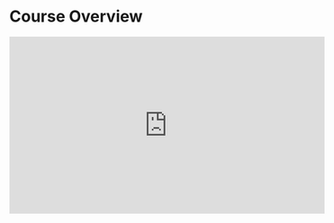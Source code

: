 # Course Overview

<iframe width="560" height="315" src="https://www.youtube.com/embed/c45K0YdmZMQ" title="YouTube video player" frameborder="0" allow="accelerometer; autoplay; clipboard-write; encrypted-media; gyroscope; picture-in-picture" allowfullscreen></iframe>
